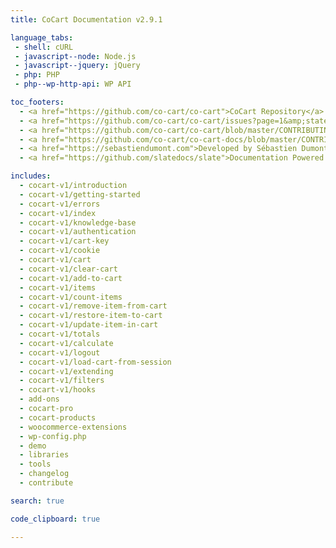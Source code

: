 ```yaml
---
title: CoCart Documentation v2.9.1

language_tabs:
 - shell: cURL
 - javascript--node: Node.js
 - javascript--jquery: jQuery
 - php: PHP
 - php--wp-http-api: WP API

toc_footers:
  - <a href="https://github.com/co-cart/co-cart">CoCart Repository</a>
  - <a href="https://github.com/co-cart/co-cart/issues?page=1&amp;state=open">CoCart Issues</a>
  - <a href="https://github.com/co-cart/co-cart/blob/master/CONTRIBUTING.md">Contribute to CoCart</a>
  - <a href="https://github.com/co-cart/co-cart-docs/blob/master/CONTRIBUTING.md">Contribute to Documentation</a>
  - <a href="https://sebastiendumont.com">Developed by Sébastien Dumont</a>
  - <a href="https://github.com/slatedocs/slate">Documentation Powered by Slate</a>

includes:
  - cocart-v1/introduction
  - cocart-v1/getting-started
  - cocart-v1/errors
  - cocart-v1/index
  - cocart-v1/knowledge-base
  - cocart-v1/authentication
  - cocart-v1/cart-key
  - cocart-v1/cookie
  - cocart-v1/cart
  - cocart-v1/clear-cart
  - cocart-v1/add-to-cart
  - cocart-v1/items
  - cocart-v1/count-items
  - cocart-v1/remove-item-from-cart
  - cocart-v1/restore-item-to-cart
  - cocart-v1/update-item-in-cart
  - cocart-v1/totals
  - cocart-v1/calculate
  - cocart-v1/logout
  - cocart-v1/load-cart-from-session
  - cocart-v1/extending
  - cocart-v1/filters
  - cocart-v1/hooks
  - add-ons
  - cocart-pro
  - cocart-products
  - woocommerce-extensions
  - wp-config.php
  - demo
  - libraries
  - tools
  - changelog
  - contribute

search: true

code_clipboard: true

---
```

